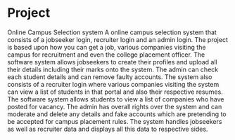 # Project
Online Campus Selection system
A online campus selection system that consists of a jobseeker login, recruiter login and an admin login. The project is based upon how you can get a job, various companies visiting the campus for recruitment and even the college placement officer. The software system allows jobseekers to create their profiles and upload all their details including their marks onto the system. The admin can check each student details and can remove faulty accounts. The system also consists of a recruiter login where various companies visiting the system can view a list of students in that portal and also their respective resumes. The software system allows students to view a list of companies who have posted for vacancy. The admin has overall rights over the system and can moderate and delete any details and fake accounts which are pretending to be accepted for campus placement rules. The system handles jobseekers as well as recruiter data and displays all this data to respective sides.
